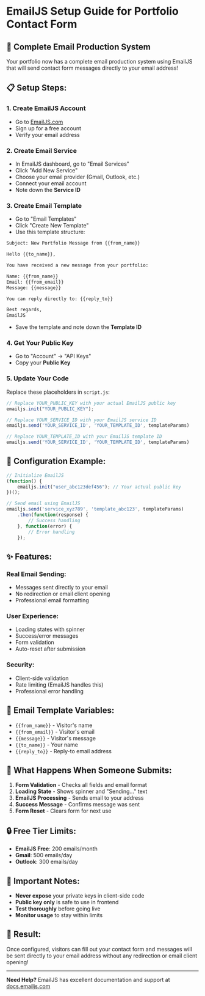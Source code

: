 # EmailJS Setup Guide for Portfolio Contact Form

## 🚀 Complete Email Production System

Your portfolio now has a complete email production system using EmailJS that will send contact form messages directly to your email address!

## 📋 Setup Steps:

### 1. Create EmailJS Account
- Go to [EmailJS.com](https://www.emailjs.com/)
- Sign up for a free account
- Verify your email address

### 2. Create Email Service
- In EmailJS dashboard, go to "Email Services"
- Click "Add New Service"
- Choose your email provider (Gmail, Outlook, etc.)
- Connect your email account
- Note down the **Service ID**

### 3. Create Email Template
- Go to "Email Templates"
- Click "Create New Template"
- Use this template structure:

```html
Subject: New Portfolio Message from {{from_name}}

Hello {{to_name}},

You have received a new message from your portfolio:

Name: {{from_name}}
Email: {{from_email}}
Message: {{message}}

You can reply directly to: {{reply_to}}

Best regards,
EmailJS
```

- Save the template and note down the **Template ID**

### 4. Get Your Public Key
- Go to "Account" → "API Keys"
- Copy your **Public Key**

### 5. Update Your Code
Replace these placeholders in `script.js`:

```javascript
// Replace YOUR_PUBLIC_KEY with your actual EmailJS public key
emailjs.init("YOUR_PUBLIC_KEY");

// Replace YOUR_SERVICE_ID with your EmailJS service ID
emailjs.send('YOUR_SERVICE_ID', 'YOUR_TEMPLATE_ID', templateParams)

// Replace YOUR_TEMPLATE_ID with your EmailJS template ID
emailjs.send('YOUR_SERVICE_ID', 'YOUR_TEMPLATE_ID', templateParams)
```

## 🔧 Configuration Example:

```javascript
// Initialize EmailJS
(function() {
    emailjs.init("user_abc123def456"); // Your actual public key
})();

// Send email using EmailJS
emailjs.send('service_xyz789', 'template_abc123', templateParams)
    .then(function(response) {
        // Success handling
    }, function(error) {
        // Error handling
    });
```

## ✨ Features:

### **Real Email Sending:**
- Messages sent directly to your email
- No redirection or email client opening
- Professional email formatting

### **User Experience:**
- Loading states with spinner
- Success/error messages
- Form validation
- Auto-reset after submission

### **Security:**
- Client-side validation
- Rate limiting (EmailJS handles this)
- Professional error handling

## 📧 Email Template Variables:

- `{{from_name}}` - Visitor's name
- `{{from_email}}` - Visitor's email
- `{{message}}` - Visitor's message
- `{{to_name}}` - Your name
- `{{reply_to}}` - Reply-to email address

## 🎯 What Happens When Someone Submits:

1. **Form Validation** - Checks all fields and email format
2. **Loading State** - Shows spinner and "Sending..." text
3. **EmailJS Processing** - Sends email to your address
4. **Success Message** - Confirms message was sent
5. **Form Reset** - Clears form for next use

## 🔒 Free Tier Limits:

- **EmailJS Free**: 200 emails/month
- **Gmail**: 500 emails/day
- **Outlook**: 300 emails/day

## 🚨 Important Notes:

- **Never expose** your private keys in client-side code
- **Public key only** is safe to use in frontend
- **Test thoroughly** before going live
- **Monitor usage** to stay within limits

## 🎉 Result:

Once configured, visitors can fill out your contact form and messages will be sent directly to your email address without any redirection or email client opening!

---

**Need Help?** EmailJS has excellent documentation and support at [docs.emailjs.com](https://docs.emailjs.com/)
